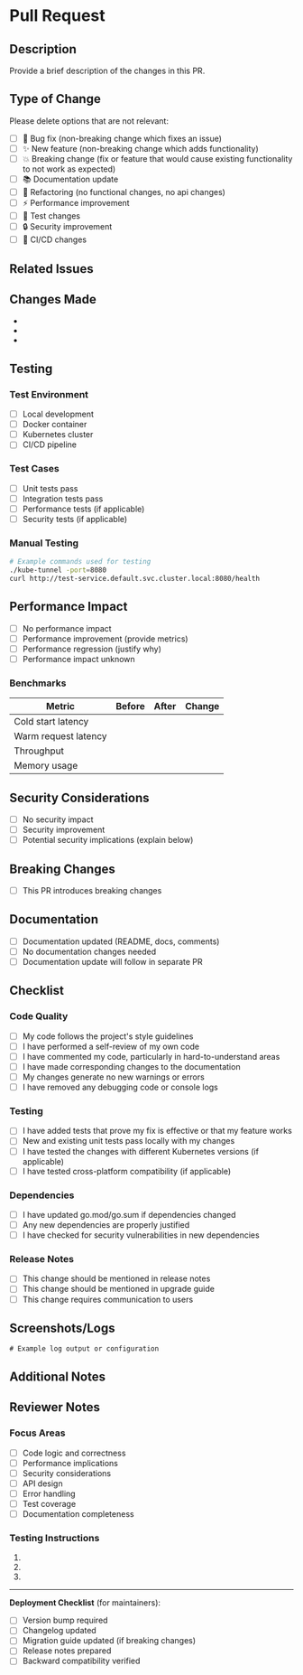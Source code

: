 # Pull Request

## Description

Provide a brief description of the changes in this PR.

<!-- 
Please include:
- What this PR does
- Why these changes are needed
- Any relevant context or background
-->

## Type of Change

Please delete options that are not relevant:

- [ ] 🐛 Bug fix (non-breaking change which fixes an issue)
- [ ] ✨ New feature (non-breaking change which adds functionality)
- [ ] 💥 Breaking change (fix or feature that would cause existing functionality to not work as expected)
- [ ] 📚 Documentation update
- [ ] 🔧 Refactoring (no functional changes, no api changes)
- [ ] ⚡ Performance improvement
- [ ] 🧪 Test changes
- [ ] 🔒 Security improvement
- [ ] 🚀 CI/CD changes

## Related Issues

<!-- 
Link to related issues using:
- Fixes #123
- Closes #456
- Related to #789
-->

## Changes Made

<!-- Provide a detailed list of changes -->

- 
- 
- 

## Testing

<!-- Describe the tests you ran to verify your changes -->

### Test Environment
- [ ] Local development
- [ ] Docker container
- [ ] Kubernetes cluster
- [ ] CI/CD pipeline

### Test Cases
- [ ] Unit tests pass
- [ ] Integration tests pass
- [ ] Performance tests (if applicable)
- [ ] Security tests (if applicable)

### Manual Testing
<!-- Describe any manual testing performed -->

```bash
# Example commands used for testing
./kube-tunnel -port=8080
curl http://test-service.default.svc.cluster.local:8080/health
```

## Performance Impact

<!-- If this PR affects performance, please provide details -->

- [ ] No performance impact
- [ ] Performance improvement (provide metrics)
- [ ] Performance regression (justify why)
- [ ] Performance impact unknown

### Benchmarks
<!-- If applicable, provide before/after performance metrics -->

| Metric | Before | After | Change |
|--------|--------|-------|--------|
| Cold start latency | | | |
| Warm request latency | | | |
| Throughput | | | |
| Memory usage | | | |

## Security Considerations

- [ ] No security impact
- [ ] Security improvement
- [ ] Potential security implications (explain below)

<!-- If there are security implications, please describe them -->

## Breaking Changes

- [ ] This PR introduces breaking changes

<!-- If breaking changes, describe:
- What breaks
- Migration path for users
- Timeline for deprecation (if applicable)
-->

## Documentation

- [ ] Documentation updated (README, docs, comments)
- [ ] No documentation changes needed
- [ ] Documentation update will follow in separate PR

## Checklist

### Code Quality
- [ ] My code follows the project's style guidelines
- [ ] I have performed a self-review of my own code
- [ ] I have commented my code, particularly in hard-to-understand areas
- [ ] I have made corresponding changes to the documentation
- [ ] My changes generate no new warnings or errors
- [ ] I have removed any debugging code or console logs

### Testing
- [ ] I have added tests that prove my fix is effective or that my feature works
- [ ] New and existing unit tests pass locally with my changes
- [ ] I have tested the changes with different Kubernetes versions (if applicable)
- [ ] I have tested cross-platform compatibility (if applicable)

### Dependencies
- [ ] I have updated go.mod/go.sum if dependencies changed
- [ ] Any new dependencies are properly justified
- [ ] I have checked for security vulnerabilities in new dependencies

### Release Notes
- [ ] This change should be mentioned in release notes
- [ ] This change should be mentioned in upgrade guide
- [ ] This change requires communication to users

## Screenshots/Logs

<!-- If applicable, add screenshots or log outputs to help explain your changes -->

```
# Example log output or configuration
```

## Additional Notes

<!-- Any additional information that reviewers should know -->

## Reviewer Notes

<!-- For reviewers: what should they focus on? -->

### Focus Areas
- [ ] Code logic and correctness
- [ ] Performance implications
- [ ] Security considerations
- [ ] API design
- [ ] Error handling
- [ ] Test coverage
- [ ] Documentation completeness

### Testing Instructions
<!-- Specific instructions for reviewers to test the changes -->

1. 
2. 
3. 

---

**Deployment Checklist** (for maintainers):
- [ ] Version bump required
- [ ] Changelog updated
- [ ] Migration guide updated (if breaking changes)
- [ ] Release notes prepared
- [ ] Backward compatibility verified